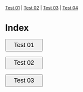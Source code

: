 <!DOCTYPE html>
<html lang="en">

<head>
    <meta charset="UTF-8">
    <title>Document</title>
</head>

<body>
    <nav>
        <a href="test01.html">Test 01</a> |
        <a href="test02.html">Test 02</a> |
        <a href="test03.html">Test 03</a> |
        <a href="test04.html">Test 04</a>
    </nav>
    <h1>Index</h1>
    <a href="test01.html">
        <input type="button" value="Test 01" style="width:120px;height:40px;font-size:20px;">
    </a>
    <br>
    <br>
    <a href="test02.html">
        <input type="button" value="Test 02" style="width:120px;height:40px;font-size:20px;">
    </a>
    <br>
    <br>
    <a href="test03.html">
        <input type="button" value="Test 03" style="width:120px;height:40px;font-size:20px;">
    </a>
    <br>
</body>

</html>
